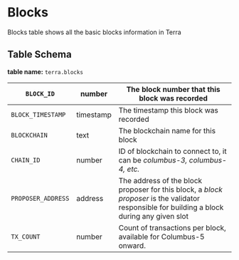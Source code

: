 # Blocks

Blocks table shows all the basic blocks information in Terra

## Table Schema

**table name:** `terra.blocks`

| `BLOCK_ID`         | number    | The block number that this block was recorded                                                                                                |
| ------------------ | --------- | -------------------------------------------------------------------------------------------------------------------------------------------- |
| `BLOCK_TIMESTAMP`  | timestamp | The timestamp this block was recorded                                                                                                        |
| `BLOCKCHAIN`       | text      | The blockchain name for this block                                                                                                           |
| `CHAIN_ID`         | number    | ID of blockchain to connect to, it can be _columbus-3, columbus-4, etc._                                                                     |
| `PROPOSER_ADDRESS` | address   | The address of the block proposer for this block, a _block proposer_ is the validator responsible for building a block during any given slot |
| `TX_COUNT`         | number    | Count of transactions per block, available for Columbus-5 onward.                                                                            |

